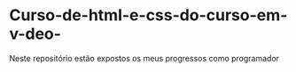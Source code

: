 # Curso-de-html-e-css-do-curso-em-v-deo-
Neste repositório  estão expostos os meus progressos como programador 
